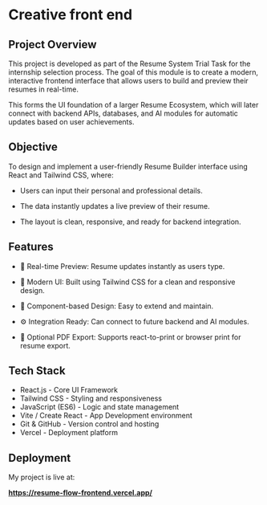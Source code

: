 # Creative front end

## Project Overview

This project is developed as part of the Resume System Trial Task for the internship selection process.
The goal of this module is to create a modern, interactive frontend interface that allows users to build and preview their resumes in real-time.

This forms the UI foundation of a larger Resume Ecosystem, which will later connect with backend APIs, databases, and AI modules for automatic updates based on user achievements.

## Objective

To design and implement a user-friendly Resume Builder interface using React and Tailwind CSS, where:

* Users can input their personal and professional details.

* The data instantly updates a live preview of their resume.

* The layout is clean, responsive, and ready for backend integration.

## Features
* 🧠 Real-time Preview: Resume updates instantly as users type.

* 🎨 Modern UI: Built using Tailwind CSS for a clean and responsive design.

* 🧱 Component-based Design: Easy to extend and maintain.

* ⚙️ Integration Ready: Can connect to future backend and AI modules.

* 📄 Optional PDF Export: Supports react-to-print or browser print for resume export.

## Tech Stack


* React.js	- Core UI Framework
* Tailwind CSS -	Styling and responsiveness
* JavaScript (ES6) -	Logic and state management
* Vite / Create React - App	Development environment
* Git & GitHub	- Version control and hosting
* Vercel -	Deployment platform

## Deployment

My project is live at:

**https://resume-flow-frontend.vercel.app/**
